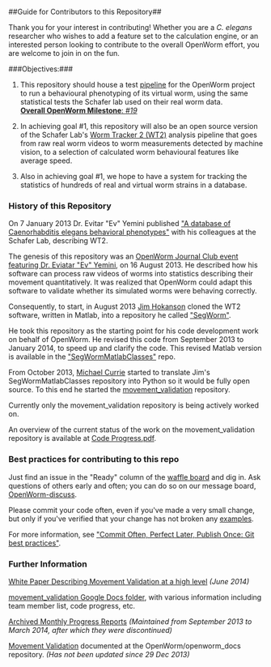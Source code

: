 ##Guide for Contributors to this Repository##

Thank you for your interest in contributing!  Whether you are a *C. elegans* researcher who wishes to add a feature set to the calculation engine, or an interested person looking to contribute to the overall OpenWorm effort, you are welcome to join in on the fun.

###Objectives:###

1. This repository should house a test [pipeline](https://github.com/OpenWorm/movement_validation/blob/master/documentation/Processing%20Pipeline.md) for the OpenWorm project to run a behavioural phenotyping of its virtual worm, using the same statistical tests the Schafer lab used on their real worm data.  
[**Overall OpenWorm Milestone**: *#19*](https://github.com/openworm/OpenWorm/issues?milestone=19&state=open)  

2. In achieving goal #1, this repository will also be an open source version of the Schafer Lab's [Worm Tracker 2 (WT2)](http://www.mrc-lmb.cam.ac.uk/wormtracker/) analysis pipeline that goes from raw real worm videos to worm measurements detected by machine vision, to a selection of calculated worm behavioural features like average speed.

3. Also in achieving goal #1, we hope to have a system for tracking the statistics of hundreds of real and virtual worm strains in a database.


### History of this Repository ###

On 7 January 2013 Dr. Evitar "Ev" Yemini published ["A database of Caenorhabditis elegans behavioral phenotypes"](http://www.nature.com/nmeth/journal/v10/n9/fig_tab/nmeth.2560_F1.html) with his colleagues at the Schafer Lab, describing WT2.

The genesis of this repository was an [OpenWorm Journal Club event featuring Dr. Eviatar "Ev" Yemini](https://www.youtube.com/watch?v=YdBGbn_g_ls), on 16 August 2013.  He described how his software can process raw videos of worms into statistics describing their movement quantitatively.  It was realized that OpenWorm could adapt this software to validate whether its simulated worms were behaving correctly. 

Consequently, to start, in August 2013 [Jim Hokanson](https://github.com/JimHokanson) cloned the WT2 software, written in Matlab, into a repository he called ["SegWorm"](https://github.com/openworm/SegWorm).

He took this repository as the starting point for his code development work on behalf of OpenWorm.  He revised this code from September 2013 to January 2014, to speed up and clarify the code.  This revised Matlab version is available in the ["SegWormMatlabClasses"](https://github.com/JimHokanson/SegwormMatlabClasses/) repo.

From October 2013, [Michael Currie](https://github.com/MichaelCurrie) started to translate Jim's SegWormMatlabClasses repository into Python so it would be fully open source.  To this end he started the [movement_validation](https://github.com/openworm/movement_validation) repository.

Currently only the movement_validation repository is being actively worked on.

An overview of the current status of the work on the movement_validation repository is available at [Code Progress.pdf](https://github.com/openworm/movement_validation/blob/master/documentation/Code%20Progress.pdf).

### Best practices for contributing to this repo ###

Just find an issue in the "Ready" column of the [waffle board](https://waffle.io/openworm/movement_validation) and dig in.  Ask questions of others early and often; you can do so on our message board, [OpenWorm-discuss](https://groups.google.com/forum/#!forum/openworm-discuss).

Please commit your code often, even if you've made a very small change, but only if you've verified that your change has not broken any [examples](https://github.com/openworm/movement_validation/tree/master/examples).

For more information, see ["Commit Often, Perfect Later, Publish Once: Git best practices"](http://sethrobertson.github.io/GitBestPractices/).

### Further Information ###

[White Paper Describing Movement Validation at a high level](https://github.com/openworm/movement_validation/blob/master/documentation/Movement%20Validation%20White%20Paper.md) *(June 2014)*

[movement_validation Google Docs folder](https://drive.google.com/#folders/0B9dU7zPD0s_LdHRndU9QQ3NTRUE), with various information including team member list, code progress, etc.

[Archived Monthly Progress Reports](https://drive.google.com/folderview?id=0B9dU7zPD0s_LMm5RMGZGX2JEeGc&usp=sharing) *(Maintained from September 2013 to March 2014, after which they were discontinued)*

[Movement Validation](https://github.com/openworm/openworm_docs/blob/master/Projects/worm-movement.rst) documented at the OpenWorm/openworm_docs repository.  *(Has not been updated since 29 Dec 2013)*
